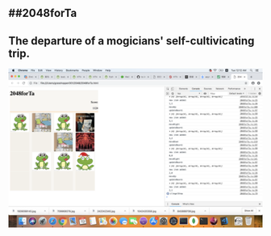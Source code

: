 ##2048forTa
---
The departure of a mogicians' self-cultivicating trip.
---
![Let's get start!](./img/ScreenShot-v0.0.1.png)
